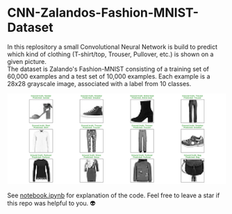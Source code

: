# CNN-Zalandos-Fashion-MNIST-Dataset
In this replository a small Convolutional Neural Network is build to predict which kind of clothing 
(T-shirt/top, Trouser, Pullover, etc.) is shown on a given picture. <br> The dataset is Zalando's Fashion-MNIST consisting of a 
training set of 60,000 examples and a test set of 10,000 examples. Each example is a 28x28 grayscale image, associated with a 
label from 10 classes.

![predicted_examples](predicted_examples.png)

See [notebook.ipynb](https://github.com/bergmatics/CNN-Zalandos-Fashion-MNIST-Dataset/blob/master/notebook.ipynb) for explanation of the code.
Feel free to leave a star if this repo was helpful to you. :alien:
